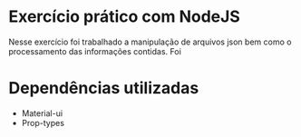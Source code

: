 
# Exercício prático com NodeJS

Nesse exercício foi trabalhado a manipulação de arquivos json bem como o processamento das informações contidas. 
Foi 

# Dependências utilizadas
  - Material-ui
  - Prop-types

